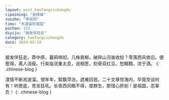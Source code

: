 ```yaml
---
layout: post_haofangcishangdu
cipaiming: "金缕曲"
zuozhe: "李叔同"
timu: "东渡留别祖国"
paihao: 152
diyiju: "披发佯狂走"
category: haofangcishangdu
date: 2024-05-10
---
```


披发佯狂走。莽中原，暮鸦啼彻，几株衰柳。破碎山河谁收拾？零落西风依旧。便惹得，离人消瘦。行矣临流重太息，说相思，刻骨双红豆。愁黯黯，浓于酒。
{: .chinese-blog }

漾情不断淞波溜。恨年年，絮飘萍泊，遮难回首。二十文章惊海内，毕竟空谈何有！听匣底，苍龙狂吼。长夜西风眠不得，度群生，那惜心肝剖！是祖国，忍辜负！
{: .chinese-blog }
